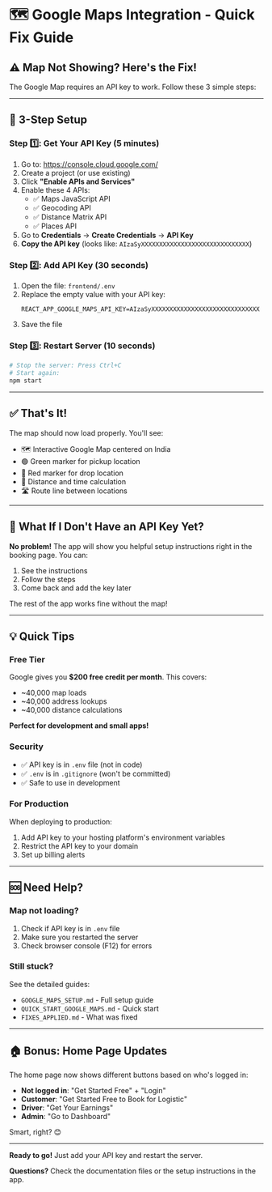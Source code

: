 # 🗺️ Google Maps Integration - Quick Fix Guide

## ⚠️ Map Not Showing? Here's the Fix!

The Google Map requires an API key to work. Follow these 3 simple steps:

---

## 🚀 3-Step Setup

### Step 1️⃣: Get Your API Key (5 minutes)

1. Go to: https://console.cloud.google.com/
2. Create a project (or use existing)
3. Click **"Enable APIs and Services"**
4. Enable these 4 APIs:
   - ✅ Maps JavaScript API
   - ✅ Geocoding API
   - ✅ Distance Matrix API
   - ✅ Places API
5. Go to **Credentials** → **Create Credentials** → **API Key**
6. **Copy the API key** (looks like: `AIzaSyXXXXXXXXXXXXXXXXXXXXXXXXXXXXXX`)

### Step 2️⃣: Add API Key (30 seconds)

1. Open the file: `frontend/.env`
2. Replace the empty value with your API key:
   ```env
   REACT_APP_GOOGLE_MAPS_API_KEY=AIzaSyXXXXXXXXXXXXXXXXXXXXXXXXXXXXXX
   ```
3. Save the file

### Step 3️⃣: Restart Server (10 seconds)

```bash
# Stop the server: Press Ctrl+C
# Start again:
npm start
```

---

## ✅ That's It!

The map should now load properly. You'll see:
- 🗺️ Interactive Google Map centered on India
- 🟢 Green marker for pickup location
- 🔴 Red marker for drop location
- 📏 Distance and time calculation
- 🛣️ Route line between locations

---

## 🎯 What If I Don't Have an API Key Yet?

**No problem!** The app will show you helpful setup instructions right in the booking page. You can:
1. See the instructions
2. Follow the steps
3. Come back and add the key later

The rest of the app works fine without the map!

---

## 💡 Quick Tips

### Free Tier
Google gives you **$200 free credit per month**. This covers:
- ~40,000 map loads
- ~40,000 address lookups
- ~40,000 distance calculations

**Perfect for development and small apps!**

### Security
- ✅ API key is in `.env` file (not in code)
- ✅ `.env` is in `.gitignore` (won't be committed)
- ✅ Safe to use in development

### For Production
When deploying to production:
1. Add API key to your hosting platform's environment variables
2. Restrict the API key to your domain
3. Set up billing alerts

---

## 🆘 Need Help?

### Map not loading?
1. Check if API key is in `.env` file
2. Make sure you restarted the server
3. Check browser console (F12) for errors

### Still stuck?
See the detailed guides:
- `GOOGLE_MAPS_SETUP.md` - Full setup guide
- `QUICK_START_GOOGLE_MAPS.md` - Quick start
- `FIXES_APPLIED.md` - What was fixed

---

## 🏠 Bonus: Home Page Updates

The home page now shows different buttons based on who's logged in:

- **Not logged in**: "Get Started Free" + "Login"
- **Customer**: "Get Started Free to Book for Logistic"
- **Driver**: "Get Your Earnings"
- **Admin**: "Go to Dashboard"

Smart, right? 😊

---

**Ready to go!** Just add your API key and restart the server.

**Questions?** Check the documentation files or the setup instructions in the app.

